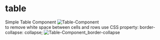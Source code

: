 # table
Simple Table Component
![Table-Component](https://user-images.githubusercontent.com/77103357/139874666-6196aa31-ee2d-46ed-b69f-c989c3a59646.png)       
to remove white space between cells and rows use CSS property: border-collapse: collapse;
![Table-Component_border-collapse](https://user-images.githubusercontent.com/77103357/139874868-5d08a820-1031-49e5-8232-ac7bf52af8ec.png)
